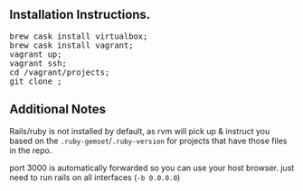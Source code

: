## Installation Instructions.
<pre>
brew cask install virtualbox;
brew cask install vagrant;
vagrant up;
vagrant ssh;
cd /vagrant/projects;
git clone <repo>;
</pre>
## Additional Notes
Rails/ruby is not installed by default, as rvm will pick up & instruct you based on the `.ruby-gemset`/`.ruby-version` for projects that have those files in the repo.

port 3000 is automatically forwarded so you can use your host browser. just need to run rails on all interfaces (`-b 0.0.0.0`)

